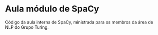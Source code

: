 # Aula módulo de SpaCy
Código da aula interna de SpaCy, ministrada para os membros da área de NLP do Grupo Turing.
